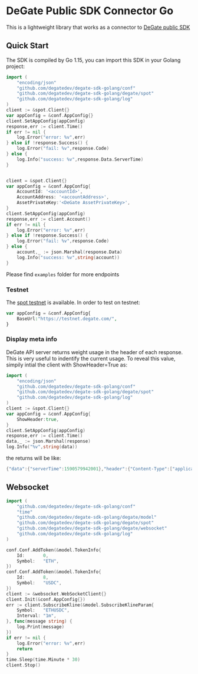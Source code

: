 # DeGate Public SDK Connector Go

This is a lightweight library that works as a connector to [DeGate public SDK](https://api-docs.degate.com/cn/spot)

## Quick Start

The SDK is compiled by Go 1.15, you can import this SDK in your Golang project:

```go
import (
    "encoding/json"
	"github.com/degatedev/degate-sdk-golang/conf"
	"github.com/degatedev/degate-sdk-golang/degate/spot"
	"github.com/degatedev/degate-sdk-golang/log"
)
client := &spot.Client{}
var appConfig = &conf.AppConfig{}
client.SetAppConfig(appConfig)
response,err := client.Time()
if err != nil {
    log.Error("error: %v",err)
} else if !response.Success() {
    log.Error("fail: %v",response.Code)
} else {
    log.Info("success: %v",response.Data.ServerTime)
}


client = &spot.Client{}
var appConfig = &conf.AppConfig{
    AccountId: '<accountId>',
    AccountAddress: '<accountAddress>',
	AssetPrivateKey:'<DeGate AssetPrivateKey>',
}
client.SetAppConfig(appConfig)
response,err := client.Account()
if err != nil {
    log.Error("error: %v",err)
} else if !response.Success() {
    log.Error("fail: %v",response.Code)
} else {
    account,_ := json.Marshal(response.Data)
    log.Info("success: %v",string(account))
}
```

Please find `examples` folder for more endpoints

### Testnet

The [spot testnet](https://testnet.degate.com/) is available. In order to test on testnet:

```php
var appConfig = &conf.AppConfig{
    BaseUrl:"https://testnet.degate.com/",
}
```

### Display meta info

DeGate API server returns weight usage in the header of each response. This is very useful to indentify the current usage. To reveal this value, simpily intial the client with ShowHeader=True as:

```go
import (
    "encoding/json"
    "github.com/degatedev/degate-sdk-golang/conf"
    "github.com/degatedev/degate-sdk-golang/degate/spot"
    "github.com/degatedev/degate-sdk-golang/log"
)
client := &spot.Client{}
var appConfig = &conf.AppConfig{
    ShowHeader:true,
}
client.SetAppConfig(appConfig)
response,err := client.Time()
data,_ := json.Marshal(response)
log.Info("%v",string(data))
```

the returns will be like:

```go
{"data":{"serverTime":1590579942001},"header":{"Content-Type":["application/json;charset=utf-8"],"Transfer-Encoding":["chunked"],...}}
```

## Websocket

```go
import (
	"github.com/degatedev/degate-sdk-golang/conf"
	"time"
	"github.com/degatedev/degate-sdk-golang/degate/model"
	"github.com/degatedev/degate-sdk-golang/degate/spot"
	"github.com/degatedev/degate-sdk-golang/degate/websocket"
	"github.com/degatedev/degate-sdk-golang/log"
)

conf.Conf.AddToken(&model.TokenInfo{
    Id:       0,
    Symbol:   "ETH",
})
conf.Conf.AddToken(&model.TokenInfo{
    Id:       8,
    Symbol:   "USDC",
})
client := &websocket.WebSocketClient{}
client.Init(&conf.AppConfig{})
err := client.SubscribeKline(&model.SubscribeKlineParam{
    Symbol:   "ETHUSDC",
    Interval: "1m",
}, func(message string) {
    log.Print(message)
})
if err != nil {
	log.Error("error: %v",err)
    return
}
time.Sleep(time.Minute * 30)
client.Stop()
```